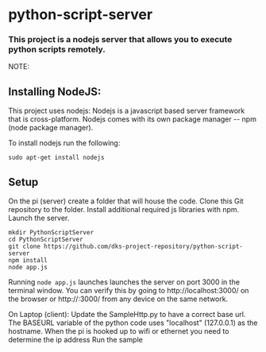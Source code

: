 # python-script-server
### This project is a nodejs server that allows you to execute python scripts remotely.

NOTE:


## Installing NodeJS:
This project uses nodejs:
Nodejs is a javascript based server framework that is cross-platform.
Nodejs comes with its own package manager -- npm (node package manager).

To install nodejs run the following:
```
sudo apt-get install nodejs
```

## Setup
On the pi (server) create a folder that will house the code.
Clone this Git repository to the folder.
Install additional required js libraries with npm.
Launch the server.

```	
mkdir PythonScriptServer
cd PythonScriptServer
git clone https://github.com/dks-project-repository/python-script-server
npm install
node app.js
```

Running ```node app.js``` launches launches the server on port 3000 in the terminal window.
You can verify this by going to http://localhost:3000/ on the browser or http://<ipAddress>:3000/ from any device on the same network.

	
On Laptop (client):
	Update the SampleHttp.py to have a correct base url.
	The BASEURL variable of the python code uses "localhost" (127.0.0.1) as the hostname. 
	When the pi is hooked up to wifi or ethernet you need to determine the ip address
	Run the sample 
